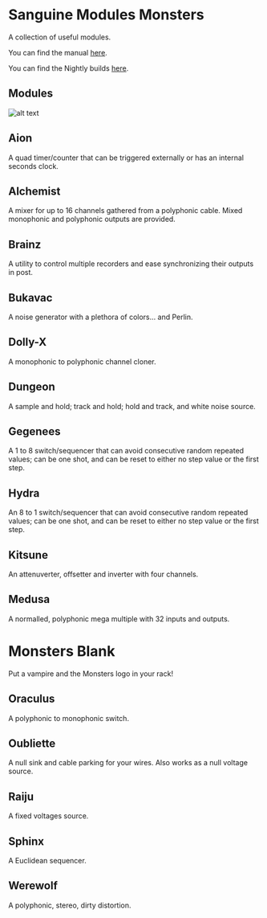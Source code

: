 # Sanguine Modules Monsters

A collection of useful modules.

You can find the manual [here](https://media.githubusercontent.com/media/Bloodbat/SanguineModulesManuals/refs/heads/main/monsters_manual.pdf).

You can find the Nightly builds [here](https://github.com/Bloodbat/SanguineMonsters/releases/tag/Nightly).

## Modules

![alt text](pics/monster_modules.png)

## Aion

A quad timer/counter that can be triggered externally or has an internal seconds clock.

## Alchemist

A mixer for up to 16 channels gathered from a polyphonic cable. Mixed monophonic and polyphonic outputs are provided.

## Brainz

A utility to control multiple recorders and ease synchronizing their outputs in post.

## Bukavac

A noise generator with a plethora of colors... and Perlin.

## Dolly-X

A monophonic to polyphonic channel cloner.

## Dungeon

A sample and hold; track and hold; hold and track, and white noise source.

## Gegenees

A 1 to 8 switch/sequencer that can avoid consecutive random repeated values; can be one shot, and can be reset to either no step value or the first step.

## Hydra

An 8 to 1 switch/sequencer that can avoid consecutive random repeated values; can be one shot, and can be reset to either no step value or the first step.

## Kitsune

An attenuverter, offsetter and inverter with four channels.

## Medusa

A normalled, polyphonic mega multiple with 32 inputs and outputs.

# Monsters Blank

Put a vampire and the Monsters logo in your rack!

## Oraculus

A polyphonic to monophonic switch.

## Oubliette

A null sink and cable parking for your wires. Also works as a null voltage source.

## Raiju

A fixed voltages source.

## Sphinx

A Euclidean sequencer.

## Werewolf

A polyphonic, stereo, dirty distortion.